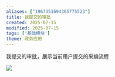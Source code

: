 ```yaml
---
aliases: ["1967351694365775523"]
title: 我提交的审批
created: 2025-07-15
modified: 2025-07-15
tags: ['基础模块']
theme: 政务应用
---
```


我提交的审批，展示当前用户提交的采编流程

![](f6ffe4256c80bf2d77512a20e2c838ba.jpg)